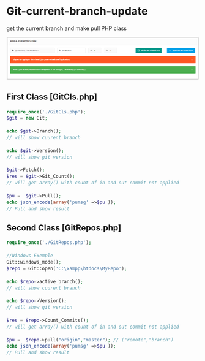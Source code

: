 # Git-current-branch-update
get the current branch and make pull PHP class

![Screenshot](screenshot.PNG)

## First Class [GitCls.php]
```php
require_once('./GitCls.php');
$git = new Git;

echo $git->Branch();
// will show cuurent branch

echo $git->Version();
// will show git version

$git->Fetch();
$res = $git->Git_Count();
// will get array() with count of in and out commit not applied

$pu =  $git->Pull();
echo json_encode(array('pumsg' =>$pu ));
// Pull and show result
```
## Second Class [GitRepos.php]
```php
require_once('./GitRepos.php');

//Windows Exemple
Git::windows_mode();
$repo = Git::open('C:\xampp\htdocs\MyRepo');

echo $repo->active_branch();
// will show cuurent branch

echo $repo->Version();
// will show git version

$res = $repo->Count_Commits();
// will get array() with count of in and out commit not applied

$pu =  $repo->pull("origin","master"); // ("remote","branch")
echo json_encode(array('pumsg' =>$pu ));
// Pull and show result
```
